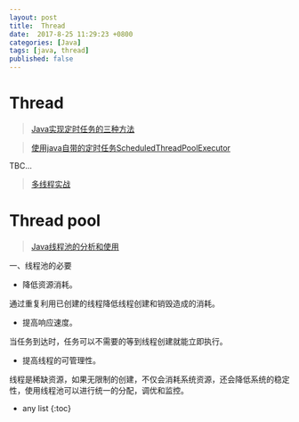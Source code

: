 ```yaml
---
layout: post
title:  Thread
date:  2017-8-25 11:29:23 +0800
categories: [Java]
tags: [java, thread]
published: false
---
```


# Thread

> [Java实现定时任务的三种方法](http://www.360doc.com/content/14/0410/08/7823806_367676309.shtml)

> [使用java自带的定时任务ScheduledThreadPoolExecutor](http://www.cnblogs.com/yaoyuan23/p/5584058.html)

TBC...

> [多线程实战](http://ifeve.com/java-active-object/)

# Thread pool

> [Java线程池的分析和使用](http://ifeve.com/java-threadpool/)

一、线程池的必要

- 降低资源消耗。

通过重复利用已创建的线程降低线程创建和销毁造成的消耗。

- 提高响应速度。

当任务到达时，任务可以不需要的等到线程创建就能立即执行。

- 提高线程的可管理性。

线程是稀缺资源，如果无限制的创建，不仅会消耗系统资源，还会降低系统的稳定性，使用线程池可以进行统一的分配，调优和监控。




* any list
{:toc}












